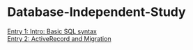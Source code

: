 # Database-Independent-Study

[Entry 1: Intro: Basic SQL syntax](entries/entry-1.md) <br>
[Entry 2: ActiveRecord and Migration](entries/entry-2.md)